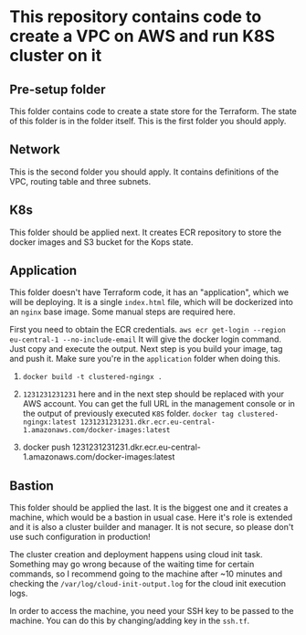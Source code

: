 # This repository contains code to create a VPC on AWS and run K8S cluster on it

## Pre-setup folder
This folder contains code to create a state store for the Terraform. The state of this folder is in the folder itself. This is the first folder you should apply.

## Network
This is the second folder you should apply.
It contains definitions of the VPC, routing table and three subnets.

## K8s
This folder should be applied next.
It creates ECR repository to store the docker images and S3 bucket for the Kops state.

## Application
This folder doesn't have Terraform code, it has an "application", which we will be deploying. It is a single `index.html` file, which will be dockerized into an `nginx` base image.
Some manual steps are required here.

First you need to obtain the ECR credentials.
`aws ecr get-login --region eu-central-1 --no-include-email`
It will give the docker login command. Just copy and execute the output.
Next step is you build your image, tag and push it. Make sure you're in the `application` folder when doing this.
1. `docker build -t clustered-ngingx .`

2. `1231231231231` here and in the next step should be replaced with your AWS account. You can get the full URL in the management console or in the output of previously executed `K8S` folder.
`docker tag clustered-ngingx:latest 1231231231231.dkr.ecr.eu-central-1.amazonaws.com/docker-images:latest`

3. docker push 1231231231231.dkr.ecr.eu-central-1.amazonaws.com/docker-images:latest

## Bastion
This folder should be applied the last.
It is the biggest one and it creates a machine, which would be a bastion in usual case. Here it's role is extended and it is also a cluster builder and manager. It is not secure, so please don't use such configuration in production!

The cluster creation and deployment happens using cloud init task. Something may go wrong because of the waiting time for certain commands, so I recommend going to the machine after ~10 minutes and checking the `/var/log/cloud-init-output.log` for the cloud init execution logs.

In order to access the machine, you need your SSH key to be passed to the machine. You can do this by changing/adding key in the `ssh.tf`.
